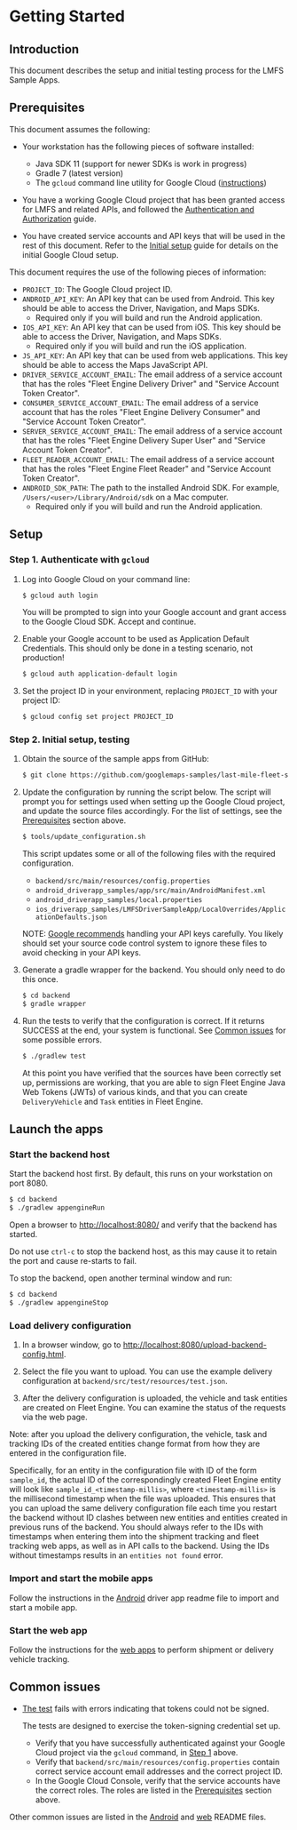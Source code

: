 # Getting Started

## Introduction

This document describes the setup and initial testing process for the LMFS
Sample Apps.

## Prerequisites

This document assumes the following:

-   Your workstation has the following pieces of software installed:

    -   Java SDK 11 (support for newer SDKs is work in progress)
    -   Gradle 7 (latest version)
    -   The `gcloud` command line utility for Google Cloud
        ([instructions](https://cloud.google.com/sdk/docs/install))

-   You have a working Google Cloud project that has been granted access for
    LMFS and related APIs, and followed the
    [Authentication and Authorization](https://developers.google.com/maps/documentation/transportation-logistics/last-mile-fleet-solution/shipment-tracking/fleet-engine/auth)
    guide.

-   You have created service accounts and API keys that will be used in the rest
    of this document. Refer to the
    [Initial setup](https://developers.google.com/maps/documentation/transportation-logistics/last-mile-fleet-solution/shipment-tracking/fleet-engine/deliveries_api#initial_setup)
    guide for details on the initial Google Cloud setup.

This document requires the use of the following pieces of information:

-   `PROJECT_ID`: The Google Cloud project ID.
-   `ANDROID_API_KEY`: An API key that can be used from Android. This key should
    be able to access the Driver, Navigation, and Maps SDKs.
    -   Required only if you will build and run the Android application.
-   `IOS_API_KEY`: An API key that can be used from iOS. This key should
    be able to access the Driver, Navigation, and Maps SDKs.
    -   Required only if you will build and run the iOS application.
-   `JS_API_KEY`: An API key that can be used from web applications. This key
    should be able to access the Maps JavaScript API.
-   `DRIVER_SERVICE_ACCOUNT_EMAIL`: The email address of a service account that
    has the roles "Fleet Engine Delivery Driver" and "Service Account Token
    Creator".
-   `CONSUMER_SERVICE_ACCOUNT_EMAIL`: The email address of a service account
    that has the roles "Fleet Engine Delivery Consumer" and "Service Account
    Token Creator".
-   `SERVER_SERVICE_ACCOUNT_EMAIL`: The email address of a service account that
    has the roles "Fleet Engine Delivery Super User" and "Service Account Token
    Creator".
-   `FLEET_READER_ACCOUNT_EMAIL`: The email address of a service account that
    has the roles "Fleet Engine Fleet Reader" and "Service Account Token
    Creator".
-   `ANDROID_SDK_PATH`: The path to the installed Android SDK. For example,
    `/Users/<user>/Library/Android/sdk` on a Mac computer.
    -   Required only if you will build and run the Android application.

## Setup

### Step 1. Authenticate with `gcloud`

1.  Log into Google Cloud on your command line:

    ```sh
    $ gcloud auth login
    ```

    You will be prompted to sign into your Google account and grant access to
    the Google Cloud SDK. Accept and continue.

1.  Enable your Google account to be used as Application Default Credentials.
    This should only be done in a testing scenario, not production!

    ```sh
    $ gcloud auth application-default login
    ```

1.  Set the project ID in your environment, replacing `PROJECT_ID` with your
    project ID:

    ```sh
    $ gcloud config set project PROJECT_ID
    ```

### Step 2. Initial setup, testing

1.  Obtain the source of the sample apps from GitHub:

    ```sh
    $ git clone https://github.com/googlemaps-samples/last-mile-fleet-solution-samples
    ```

1.  Update the configuration by running the script below. The script will prompt
    you for settings used when setting up the Google Cloud project, and update
    the source files accordingly. For the list of settings, see the
    [Prerequisites](#prerequisites) section above.

    ```sh
    $ tools/update_configuration.sh
    ```

    This script updates some or all of the following files with the required configuration.

    -   `backend/src/main/resources/config.properties`
    -   `android_driverapp_samples/app/src/main/AndroidManifest.xml`
    -   `android_driverapp_samples/local.properties`
    -   `ios_driverapp_samples/LMFSDriverSampleApp/LocalOverrides/ApplicationDefaults.json`

    NOTE:
    [Google recommends](https://developers.google.com/maps/api-security-best-practices?hl=en#mobile-ws-static-web)
    handling your API keys carefully. You likely should set your source code
    control system to ignore these files to avoid checking in your API keys.

1.  Generate a gradle wrapper for the backend. You should only need to do this
    once.

    ```sh
    $ cd backend
    $ gradle wrapper
    ```

1.  Run the tests to verify that the configuration is correct. If it returns
    SUCCESS at the end, your system is functional. See
    [Common issues](#common-issues) for some possible errors.

    ```sh
    $ ./gradlew test
    ```

    At this point you have verified that the sources have been correctly set up,
    permissions are working, that you are able to sign Fleet Engine Java Web
    Tokens (JWTs) of various kinds, and that you can create `DeliveryVehicle`
    and `Task` entities in Fleet Engine.

## Launch the apps

### Start the backend host

Start the backend host first. By default, this runs on your workstation on port
8080.

```sh
$ cd backend
$ ./gradlew appengineRun
```

Open a browser to <http://localhost:8080/> and verify that the backend has
started.

Do not use `ctrl-c` to stop the backend host, as this may cause it to retain the
port and cause re-starts to fail.

To stop the backend, open another terminal window and run:

```sh
$ cd backend
$ ./gradlew appengineStop
```

### Load delivery configuration

1.  In a browser window, go to
    <http://localhost:8080/upload-backend-config.html>.

1.  Select the file you want to upload. You can use the example delivery
    configuration at `backend/src/test/resources/test.json`.

1.  After the delivery configuration is uploaded, the vehicle and task entities
    are created on Fleet Engine. You can examine the status of the requests via
    the web page.

Note: after you upload the delivery configuration, the vehicle, task and
tracking IDs of the created entities change format from how they are entered in
the configuration file.

Specifically, for an entity in the configuration file with ID of the form
`sample_id`, the actual ID of the correspondingly created Fleet Engine entity
will look like `sample_id_<timestamp-millis>`, where `<timestamp-millis>` is the
millisecond timestamp when the file was uploaded. This ensures that you can
upload the same delivery configuration file each time you restart the backend
without ID clashes between new entities and entities created in previous runs of
the backend. You should always refer to the IDs with timestamps when entering
them into the shipment tracking and fleet tracking web apps, as well as in API
calls to the backend. Using the IDs without timestamps results in an `entities
not found` error.

### Import and start the mobile apps

Follow the instructions in the
[Android](android_driverapp_samples/README.md) <!-- or [iOS](ios_driverapp_samples/README.md) -->
driver app readme file to import and start a mobile app.

### Start the web app

Follow the instructions for the [web apps](web-apps.md) to perform shipment or
delivery vehicle tracking.

## Common issues

-   [The test](#step-2-initial-setup-testing) fails with errors indicating that
    tokens could not be signed.

    The tests are designed to exercise the token-signing credential set up.

    -   Verify that you have successfully authenticated against your Google
        Cloud project via the `gcloud` command, in
        [Step 1](#step-1-authenticate-with-gcloud) above.
    -   Verify that `backend/src/main/resources/config.properties` contain
        correct service account email addresses and the correct project ID.
    -   In the Google Cloud Console, verify that the service accounts have the
        correct roles. The roles are listed in the
        [Prerequisites](#prerequisites) section above.

Other common issues are listed in the
[Android](android_driverapp_samples/README.md#common-issues) <!-- [iOS](ios_driverapp_samples/README.md#common-issues) -->
and [web](web-apps.md#common-issues) README files.
